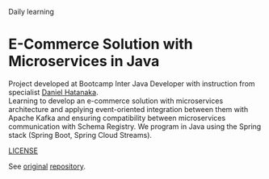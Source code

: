 Daily learning

# E-Commerce Solution with Microservices in Java

Project developed at Bootcamp Inter Java Developer with instruction from specialist [Daniel Hatanaka](https://github.com/hatanakadaniel "Daniel Hatanaka").</br>
Learning to develop an e-commerce solution with microservices architecture and applying event-oriented integration between them with Apache Kafka and ensuring compatibility between microservices communication with Schema Registry. We program in Java using the Spring stack (Spring Boot, Spring Cloud Streams).

[LICENSE](./LICENSE)

See [original](https://github.com/hatanakadaniel/ecommerce-payment-api) [repository](https://github.com/hatanakadaniel/ecommerce-checkout-api).
